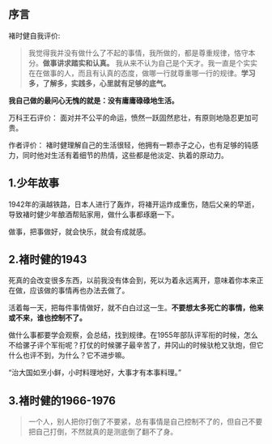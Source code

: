 
## 序言
褚时健自我评价:
>我觉得我并没有做什么了不起的事情，我所做的，都是尊重规律，恪守本分。__做事讲求踏实和认真。__ 我从来不认为自己是个天才。我一直是个实实在在做事的人，而且有认真的态度，做哪一行就尊重哪一行的规律。__学习多，了解多，实践多，心里就有足够的底气。__

__我自己做的最问心无愧的就是：没有庸庸碌碌地生活。__

万科王石评价：
面对并不公平的命运，愤然一跃固然悲壮，有原则地隐忍更加可贵。

作者评价：
褚时健理解自己的生活很轻，他拥有一颗赤子之心，也有足够的钝感力，同时他对生活有着细节的热情，这些都是他淡定、执着的原动力。

## 1.少年故事
1942年的滇越铁路，日本人进行了轰炸，将褚开运炸成重伤，随后父亲的早逝，导致褚时健少年酿酒帮贴家用，做什么事都琢磨一下。

做事，把事做好，就会快乐，就会有成就感。

## 2.褚时健的1943
死真的会改变很多东西，以前我没有体会到，死以为着永远离开，意味着你本来正在做，应该做的事情再也办法去做了。

活着每一天，把每件事情做好，就不白白过这一生。__不要想太多死亡的事情，他来或不来，谁也控制不了。__

做什么事都要学会观察，会总结，找到规律。在1955年部队评军衔的时候，怎么不给骡子评个军衔呢？打仗的时候骡子最辛苦了，井冈山的时候驮枪又驮炮，但它什么也评不到，为什么？它不进步嘛。

“治大国如烹小鲜，小时料理地好，大事才有本事料理。”

## 3.褚时健的1966-1976
>一个人，别人把你打倒了不要紧，总有事情是自己控制不了的，但自己不要把自己打倒，不然就真的是测底倒了翻不了身。

